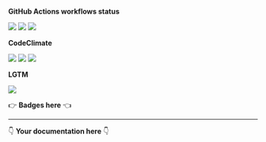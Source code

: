 **GitHub Actions workflows status**

[![](https://img.shields.io/github/workflow/status/kaskadi/auth-api/deploy?label=deployed&logo=Amazon%20AWS)](https://github.com/kaskadi/auth-api/actions?query=workflow%3Adeploy)
[![](https://img.shields.io/github/workflow/status/kaskadi/auth-api/build?label=build&logo=mocha)](https://github.com/kaskadi/auth-api/actions?query=workflow%3Abuild)
[![](https://img.shields.io/github/workflow/status/kaskadi/auth-api/syntax-check?label=syntax-check&logo=serverless)](https://github.com/kaskadi/auth-api/actions?query=workflow%3Asyntax-check)

**CodeClimate**

[![](https://img.shields.io/codeclimate/maintainability/kaskadi/auth-api?label=maintainability&logo=Code%20Climate)](https://codeclimate.com/github/kaskadi/auth-api)
[![](https://img.shields.io/codeclimate/tech-debt/kaskadi/auth-api?label=technical%20debt&logo=Code%20Climate)](https://codeclimate.com/github/kaskadi/auth-api)
[![](https://img.shields.io/codeclimate/coverage/kaskadi/auth-api?label=test%20coverage&logo=Code%20Climate)](https://codeclimate.com/github/kaskadi/auth-api)

**LGTM**

[![](https://img.shields.io/lgtm/grade/javascript/github/kaskadi/auth-api?label=code%20quality&logo=LGTM)](https://lgtm.com/projects/g/kaskadi/auth-api/?mode=list&logo=LGTM)

:point_right: **Badges here** :point_left:

****

:point_down: **Your documentation here** :point_down:
